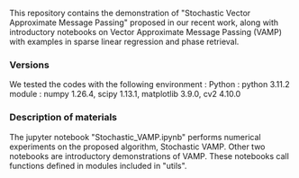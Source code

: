 This repository contains the demonstration of "Stochastic Vector Approximate Message Passing" proposed in our recent work, along with introductory notebooks on Vector Approximate Message Passing (VAMP) with examples in sparse linear regression and phase retrieval.

### Versions
We tested the codes with the following environment : 
Python : python 3.11.2
module : numpy 1.26.4, scipy 1.13.1, matplotlib 3.9.0, cv2 4.10.0

### Description of materials
The jupyter notebook "Stochastic_VAMP.ipynb"  performs numerical experiments on the proposed algorithm, Stochastic VAMP.
Other two notebooks are introductory demonstrations of VAMP. These notebooks call functions defined in modules included in "utils".
